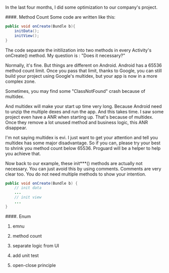 In the last four months, I did some optimization to our company's project.

####. Method Count
Some code are written like this:

```java
public void onCreate(Bundle b){
    initData();
    initView();
}
```

The code separate the initilization into two methods in every Activity's onCreate() method. My question is : "Does it necessary?"

Normally, it's fine. But things are different on Android. Android has a 65536 method count limit. Once you pass that limit, thanks to Google, you can still build your project using Google's multidex, but your app is now in a more complex zone. 

Sometimes, you may find some "ClassNotFound" crash because of multidex.

And multidex will make your start up time very long. Because Android need to unzip the multiple dexes and run the app. And this takes time. I saw some project even have a ANR when starting up. That's because of multidex. Once they remove a lot unused method and business logic, this ANR disappear. 

I'm not saying multidex is evi. I just want to get your attention and tell you multidex has some major disadvantage. So if you can, please try your best to shrink you method count below 65536. Proguard will be a helper to help you achieve that. 

Now back to our example, these init***() methods are actually not necessary. You can just avoid this by using comments. Comments are very clear too. You do not need multiple methods to show your intention.

```java
public void onCreate(Bundle b) {
    // init data
    ...
    // init view
    ...
}
```

####. Enum

 


1. emnu

2. method count

3. separate logic from UI

4. add unit test

5. open-close principle

